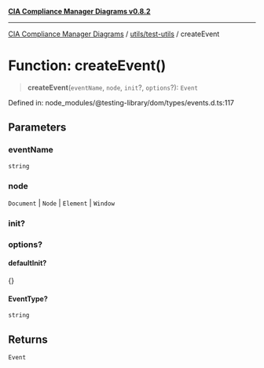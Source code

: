 [**CIA Compliance Manager Diagrams v0.8.2**](../../../README.md)

***

[CIA Compliance Manager Diagrams](../../../modules.md) / [utils/test-utils](../README.md) / createEvent

# Function: createEvent()

> **createEvent**(`eventName`, `node`, `init`?, `options`?): `Event`

Defined in: node\_modules/@testing-library/dom/types/events.d.ts:117

## Parameters

### eventName

`string`

### node

`Document` | `Node` | `Element` | `Window`

### init?

### options?

#### defaultInit?

\{\}

#### EventType?

`string`

## Returns

`Event`
